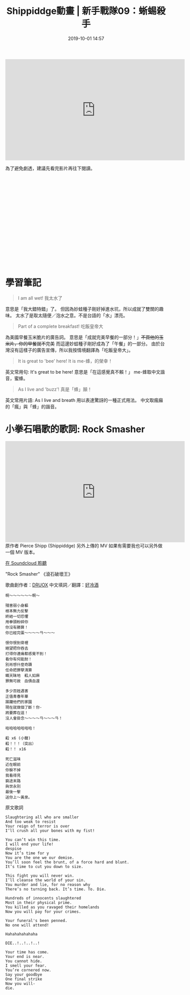 ﻿---
layout: post
title: Shippiddge動畫 | 新手戰隊09：蜥蜴殺手
date:   2019-10-01 14:57
description: Shippiddge 用心製作的寶可夢動畫！
  影片中出現的英文片語是什麼意思？
  妙挖種子很愛說雙關語？
  什麼是 "I am all wet"?
toc: false
share: true
comments: true
tags: Translations Shippiddge StarterSquad HollenXDYoutube
---

<iframe width="560" height="315" src="https://www.youtube.com/embed/LAZtSrkNa8o" frameborder="0" allow="accelerometer; autoplay; encrypted-media; gyroscope; picture-in-picture" allowfullscreen></iframe>

為了避免劇透，建議先看完影片再往下閱讀。

<br>
<br>
<br>
<br>
<br>
<br>
<br>
<br>
<br>
<br>
<br>
<br>
<br>
<br>
<br>
<br>


# 學習筆記

> I am all wet!
> 我太水了

意思是「我大錯特錯」了。
但因為妙蛙種子剛好掉進水坑，所以成就了雙關的趣味。
太水了是取太隨便／泡水之意。不是台語的「水」漂亮。

> Part of a complete breakfast!
> 吃飯皇帝大

為美國早餐玉米脆片的廣告詞。
意思是「成就完美早餐的一部分！」~~不買他的玉米片，你的早餐就不完美~~
而這邊妙蛙種子剛好成為了「午餐」的一部分。
由於台灣沒有這樣子的廣告宣傳，所以我按情境翻譯為「吃飯皇帝大」。

> It is great to 'bee' here!
> It is me-蜂，的榮幸！

英文常用句: It's great to be here!
意思是「在這感覺真不賴！」
me-蜂取中文諧音，蜜蜂。

> As I live and 'buzz'!
> 真是「蜂」顛！

英文常用片語: As I live and breath
用以表達驚訝的一種正式用法。
中文取瘋癲的「瘋」與「蜂」的諧音。
<br/>

# 小拳石唱歌的歌詞: Rock Smasher

<iframe width="560" height="315" src="https://www.youtube.com/embed/7XGHN5U3Voc" frameborder="0" allow="accelerometer; autoplay; encrypted-media; gyroscope; picture-in-picture" allowfullscreen></iframe>
原作者 Pierce Shipp (Shippiddge) 另外上傳的 MV
如果有需要我也可以另外做一個 MV 版本。

[在 Soundcloud 聆聽](https://soundcloud.com/dreux-ferrano-jr/rock-smasher)


"Rock Smasher"
《滾石破壞王》

歌曲創作者：[DRUOX](https://druox.bandcamp.com/track/rock-smasher)
中文填詞／翻譯：[好冷酒](https://youtube.com/HollenXD)
```
啊～～～～～～啊～

殘害弱小身軀
根本無力反擊
終結一切恐懼
用拳頭粉碎你
你沒有勝算！
你已經完蛋～～～～ㄢ～～～

恨你恨到骨裡
絕望把你吞去
打得你連痛都感覺不到！
看你有何能耐！
別肖想什麼奇蹟
任命把罪孽清算
瞞天昧地　殺人如麻
罪無可赦　血債血還

多少百姓遇害
正值青春年華
蹂躪他們的家園
現在就做個了斷！你-
將要葬在這！
沒人會掛念～～～～ㄢ～～～ㄢ！

哈哈哈哈哈哈哈！

殺 x6 (小聲)
殺！！！（突出）
殺！！ x16

死亡滋味
近在眼前
你躲不掉
我看得見
窮途末路
與世永別
最後一擊
送你上～黃泉。

```

原文歌詞
```
Slaughtering all who are smaller
And too weak to resist
Your reign of terror is over
I’ll crush all your bones with my fist!

You can’t win this time.
I will end your life!
despise
Now it’s time for y
You are the one we our demise.
You’ll soon feel the brunt, of a force hard and blunt.
It’s time to cut you down to size.

This fight you will never win.
I’ll cleanse the world of your sin.
You murder and lie, for no reason why
There’s no turning back. It’s time. To. Die.

Hundreds of innocents slaughtered
Most in their physical prime.
You killed as you ravaged their homelands
Now you will pay for your crimes.

Your funeral's been penned.
No one will attend!

Hahahahahahaha

DIE..!..!..!..!

Your time has come.
Your end is near.
You cannot hide.
I smell your fear.
You’re cornered now.
Say your goodbye
One final strike
Now you will- 
die.
```
